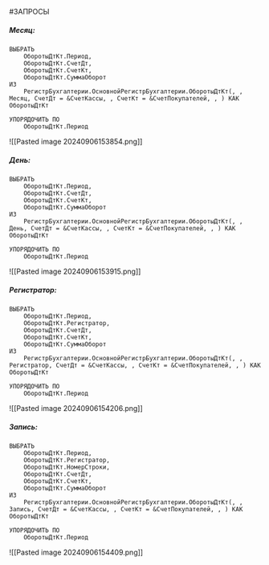 #ЗАПРОСЫ 
##### Месяц:
```bsl
ВЫБРАТЬ
	ОборотыДтКт.Период,
	ОборотыДтКт.СчетДт,
	ОборотыДтКт.СчетКт,
	ОборотыДтКт.СуммаОборот
ИЗ
	РегистрБухгалтерии.ОсновнойРегистрБухгалтерии.ОборотыДтКт(, , Месяц, СчетДт = &СчетКассы, , СчетКт = &СчетПокупателей, , ) КАК ОборотыДтКт

УПОРЯДОЧИТЬ ПО
	ОборотыДтКт.Период
```
![[Pasted image 20240906153854.png]]
##### День:
```bsl
ВЫБРАТЬ
	ОборотыДтКт.Период,
	ОборотыДтКт.СчетДт,
	ОборотыДтКт.СчетКт,
	ОборотыДтКт.СуммаОборот
ИЗ
	РегистрБухгалтерии.ОсновнойРегистрБухгалтерии.ОборотыДтКт(, , День, СчетДт = &СчетКассы, , СчетКт = &СчетПокупателей, , ) КАК ОборотыДтКт

УПОРЯДОЧИТЬ ПО
	ОборотыДтКт.Период
```
![[Pasted image 20240906153915.png]]
##### Регистратор:
```bsl
ВЫБРАТЬ
	ОборотыДтКт.Период,
	ОборотыДтКт.Регистратор,
	ОборотыДтКт.СчетДт,
	ОборотыДтКт.СчетКт,
	ОборотыДтКт.СуммаОборот
ИЗ
	РегистрБухгалтерии.ОсновнойРегистрБухгалтерии.ОборотыДтКт(, , Регистратор, СчетДт = &СчетКассы, , СчетКт = &СчетПокупателей, , ) КАК ОборотыДтКт

УПОРЯДОЧИТЬ ПО
	ОборотыДтКт.Период
```
![[Pasted image 20240906154206.png]]

##### Запись:
```bsl
ВЫБРАТЬ
	ОборотыДтКт.Период,
	ОборотыДтКт.Регистратор,
	ОборотыДтКт.НомерСтроки,
	ОборотыДтКт.СчетДт,
	ОборотыДтКт.СчетКт,
	ОборотыДтКт.СуммаОборот
ИЗ
	РегистрБухгалтерии.ОсновнойРегистрБухгалтерии.ОборотыДтКт(, , Запись, СчетДт = &СчетКассы, , СчетКт = &СчетПокупателей, , ) КАК ОборотыДтКт

УПОРЯДОЧИТЬ ПО
	ОборотыДтКт.Период
```
![[Pasted image 20240906154409.png]]